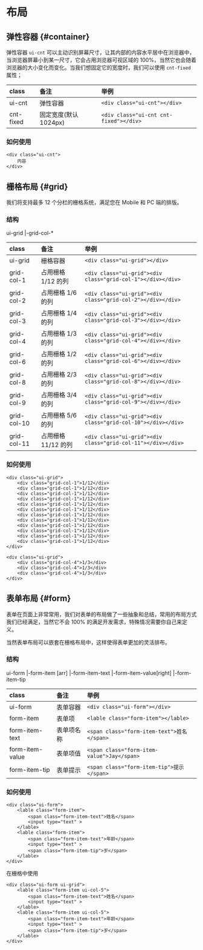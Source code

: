 # 布局

## 弹性容器 {#container}
弹性容器 `ui-cnt` 可以主动识别屏幕尺寸，让其内部的内容水平居中在浏览器中，当浏览器屏幕小到某一尺寸，它会占用浏览器可视区域的 100%，当然它也会随着浏览器的大小变化而变化。当我们想固定它的宽度时，我们可以使用 `cnt-fixed` 属性；

| class | 备注 | 举例 |
| :--- | :--- | :--- |
| ui-cnt | 弹性容器 | `<div class="ui-cnt"></div>` |
| cnt-fixed | 固定宽度(默认 1024px) | `<div class="ui-cnt cnt-fixed"></div>` |


### 如何使用

```
<div class="ui-cnt">
    内容
</div>
```

## 栅格布局 {#grid}
我们将支持最多 12 个分栏的栅格系统，满足您在 Mobile 和 PC 端的排版。

### 结构
ui-grid
    |-grid-col-*
    

| class | 备注 | 举例 |
| :--- | :--- | :--- |
| ui-grid | 栅格容器 | `<div class="ui-grid"></div>` |
| grid-col-1 | 占用栅格 1/12 的列 | `<div class="ui-grid"><div class="grid-col-1"></div></div>` |
| grid-col-2 | 占用栅格 1/6 的列 | `<div class="ui-grid"><div class="grid-col-2"></div></div>` |
| grid-col-3 | 占用栅格 1/4 的列 | `<div class="ui-grid"><div class="grid-col-3"></div></div>` |
| grid-col-4 | 占用栅格 1/3 的列 | `<div class="ui-grid"><div class="grid-col-4"></div></div>` |
| grid-col-6 | 占用栅格 1/2 的列 | `<div class="ui-grid"><div class="grid-col-6"></div></div>` |
| grid-col-8 | 占用栅格 2/3 的列 | `<div class="ui-grid"><div class="grid-col-8"></div></div>` |
| grid-col-9 | 占用栅格 3/4 的列 | `<div class="ui-grid"><div class="grid-col-9"></div></div>` |
| grid-col-10 | 占用栅格 5/6 的列 | `<div class="ui-grid"><div class="grid-col-10"></div></div>` |
| grid-col-11 | 占用栅格 11/12 的列 | `<div class="ui-grid"><div class="grid-col-11"></div></div>` |


### 如何使用

```
<div class="ui-grid">
    <div class="grid-col-1">1/12</div>
    <div class="grid-col-1">1/12</div>
    <div class="grid-col-1">1/12</div>
    <div class="grid-col-1">1/12</div>
    <div class="grid-col-1">1/12</div>
    <div class="grid-col-1">1/12</div>
    <div class="grid-col-1">1/12</div>
    <div class="grid-col-1">1/12</div>
    <div class="grid-col-1">1/12</div>
    <div class="grid-col-1">1/12</div>
    <div class="grid-col-1">1/12</div>
    <div class="grid-col-1">1/12</div>
</div>

<div class="ui-grid">
    <div class="grid-col-4">1/3</div>
    <div class="grid-col-4">1/3</div>
    <div class="grid-col-4">1/3</div>
</div>
```


## 表单布局 {#form}
表单在页面上非常常用，我们对表单的布局做了一些抽象和总结，常用的布局方式我们已经满足，当然它不会 100% 的满足开发需求，特殊情况需要你自己来定义。

当然表单布局可以嵌套在栅格布局中，这样使得表单更加的灵活排布。

### 结构
ui-form
    |-form-item [arr]
        |-form-item-text
        |-form-item-value[right]
        |-form-item-tip

| class | 备注 | 举例 |
| :--- | :--- | :--- |
| ui-form | 表单容器 | `<div class="ui-form"></div>` |
| form-item | 表单项 | `<lable class="form-item"></lable>` |
| form-item-text | 表单项名称 | `<span class="form-item-text">姓名</span>` |
| form-item-value | 表单项值 | `<span class="form-item-value">Jay</span>` |
| form-item-tip | 表单提示 | `<span class="form-item-tip">提示</span>` |

### 如何使用

```
<div class="ui-form">
    <lable class="form-item">
        <span class="form-item-text">姓名</span>
        <input type="text" >
    </lable>
    <lable class="form-item">
        <span class="form-item-text">年龄</span>
        <input type="text" >
        <span class="form-item-tip">岁</span>
    </lable>
</div>
```

在栅格中使用

```
<div class="ui-form ui-grid">
    <lable class="form-item ui-col-5">
        <span class="form-item-text">姓名</span>
        <input type="text" >
    </lable>
    <lable class="form-item ui-col-5">
        <span class="form-item-text">年龄</span>
        <input type="text" >
        <span class="form-item-tip">岁</span>
    </lable>
</div>
```


